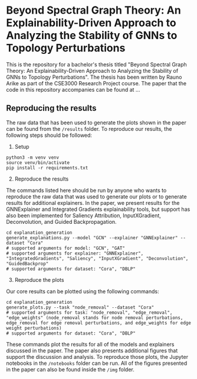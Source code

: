 # Beyond Spectral Graph Theory: An Explainability-Driven Approach to Analyzing the Stability of GNNs to Topology Perturbations

This is the repository for a bachelor's thesis titled "Beyond Spectral Graph Theory: An Explainability-Driven Approach to Analyzing the Stability of GNNs to Topology Perturbations". The thesis has been written by Rauno Arike as part of the CSE3000 Research Project course. The paper that the code in this repository accompanies can be found at ...

## Reproducing the results

The raw data that has been used to generate the plots shown in the paper can be found from the `/results` folder. To reproduce our results, the following steps should be followed:

1. Setup

```
python3 -m venv venv
source venv/bin/activate
pip install -r requirements.txt
```

2. Reproduce the results

The commands listed here should be run by anyone who wants to reproduce the raw data that was used to generate our plots or to generate results for additional explainers. In the paper, we present results for the GNNExplainer and Integrated Gradients explainability tools, but support has also been implemented for Saliency Attribution, InputXGradient, Deconvolution, and Guided Backpropagation.

```
cd explanation_generation
generate_explanations.py --model "GCN" --explainer "GNNExplainer" --dataset "Cora"
# supported arguments for model: "GCN", "GAT"
# supported arguments for explainer: "GNNExplainer", "IntegratedGradients", "Saliency", "InputXGradient", "Deconvolution", "GuidedBackprop"
# supported arguments for dataset: "Cora", "DBLP"
```

3. Reproduce the plots

Our core results can be plotted using the following commands:

```
cd explanation_generation
generate_plots.py --task "node_removal" --dataset "Cora"
# supported arguments for task: "node_removal", "edge_removal", "edge_weights" (node_removal stands for node removal perturbations, edge_removal for edge removal perturbations, and edge_weights for edge weight perturbations)
# supported arguments for dataset: "Cora", "DBLP"
```

These commands plot the results for all of the models and explainers discussed in the paper. The paper also presents additional figures that support the discussion and analysis. To reproduce those plots, the Jupyter notebooks in the `/notebooks` folder can be run. All of the figures presented in the paper can also be found inside the `/img` folder.
